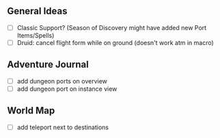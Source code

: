 ## General Ideas
 - [ ] Classic Support? (Season of Discovery might have added new Port Items/Spells)
 - [ ] Druid: cancel flight form while on ground (doesn't work atm in macro)

## Adventure Journal
 - [ ] add dungeon ports on overview
 - [ ] add dungeon port on instance view

## World Map
 - [ ] add teleport next to destinations